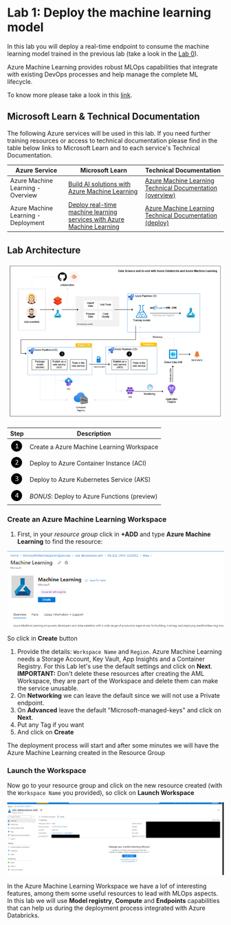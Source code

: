 # Lab 1: Deploy the machine learning model

In this lab you will deploy a real-time endpoint to consume the machine learning model trained in the previous lab (take a look in the [Lab 0](../lab%200/Lab0.md)).

Azure Machine Learning provides robust MLOps capabilities that integrate with existing DevOps processes and help manage the complete ML lifecycle.

To know more please take a look in this [link](https://azure.microsoft.com/en-us/services/machine-learning/mlops/).

## Microsoft Learn & Technical Documentation

The following Azure services will be used in this lab. If you need further training resources or access to technical documentation please find in the table below links to Microsoft Learn and to each service's Technical Documentation.

Azure Service | Microsoft Learn | Technical Documentation|
--------------|-----------------|------------------------|
Azure Machine Learning - Overview | [Build AI solutions with Azure Machine Learning](https://docs.microsoft.com/en-us/learn/paths/build-ai-solutions-with-azure-ml-service/) | [Azure Machine Learning Technical Documentation (overview)](https://docs.microsoft.com/en-us/azure/machine-learning/)
Azure Machine Learning - Deployment | [Deploy real-time machine learning services with Azure Machine Learning](https://docs.microsoft.com/en-us/learn/modules/register-and-deploy-model-with-amls//) | [Azure Machine Learning Technical Documentation (deploy)](https://docs.microsoft.com/en-us/azure/machine-learning/how-to-deploy-and-where?tabs=azcli)

## Lab Architecture

![](/images/data-science-architecture-lab-1.png)

Step     | Description
-------- | -----
![1](/images/Black1.png) | Create a Azure Machine Learning Workspace
![2](/images/Black2.png) | Deploy to Azure Container Instance (ACI)
![3](/images/Black3.png) | Deploy to Azure Kubernetes Service (AKS)
![4](/images/Black4.png) | *BONUS*: Deploy to Azure Functions (preview)

### Create an Azure Machine Learning Workspace

1. First, in your *resource group* click in **+ADD** and type **Azure Machine Learning** to find the resource:

![1](/images/lab-1/1-add-aml.PNG)

So click in **Create** button

1. Provide the details: `Workspace Name` and `Region`. Azure Machine Learning needs a Storage Account, Key Vault, App Insights and a Container Registry. For this Lab let's use the default settings and click on **Next**. **IMPORTANT:** Don't delete these resources after creating the AML Workspace, they are part of the Workspace and delete them can make the service unusable.  
2. On **Networking** we can leave the default since we will not use a Private endpoint.
3. On **Advanced** leave the default "Microsoft-managed-keys" and click on **Next**.
4. Put any Tag if you want
5. And click on **Create**

The deployment process will start and after some minutes we will have the Azure Machine Learning created in the Resource Group

### Launch the Workspace

Now go to your resource group and click on the new resource created (with the `Workspace Name` you provided), so click on **Launch Workspace**

![](/images/lab-1/2-launch-aml-workspace.PNG)

In the Azure Machine Learning Workspace we have a lof of interesting features, among them some useful resources to lead with MLOps aspects. In this lab we will use **Model registry**, **Compute** and **Endpoints** capabilities that can help us during the deployment process integrated with Azure Databricks.

